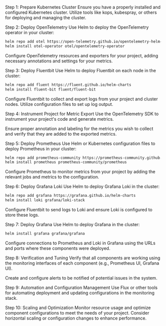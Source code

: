 Step 1: Prepare Kubernetes Cluster
Ensure you have a properly installed and configured Kubernetes cluster. Utilize tools like kops, kubespray, or others for deploying and managing the cluster.

Step 2: Deploy OpenTelemetry
Use Helm to deploy the OpenTelemetry operator in your cluster:

```bash
helm repo add otel https://open-telemetry.github.io/opentelemetry-helm-charts
helm install otel-operator otel/opentelemetry-operator
```
Configure OpenTelemetry resources and exporters for your project, adding necessary annotations and settings for your metrics.

Step 3: Deploy Fluentbit
Use Helm to deploy Fluentbit on each node in the cluster:

```bash
helm repo add fluent https://fluent.github.io/helm-charts
helm install fluent-bit fluent/fluent-bit
```
Configure Fluentbit to collect and export logs from your project and cluster nodes. Utilize configuration files to set up log output.

Step 4: Instrument Project for Metric Export
Use the OpenTelemetry SDK to instrument your project's code and generate metrics.

Ensure proper annotation and labeling for the metrics you wish to collect and verify that they are added to the exported metrics.

Step 5: Deploy Prometheus
Use Helm or Kubernetes configuration files to deploy Prometheus in your cluster:

```bash
helm repo add prometheus-community https://prometheus-community.github.io/helm-charts
helm install prometheus prometheus-community/prometheus
```
Configure Prometheus to monitor metrics from your project by adding the relevant jobs and metrics to the configuration.

Step 6: Deploy Grafana Loki
Use Helm to deploy Grafana Loki in the cluster:

```bash
helm repo add grafana https://grafana.github.io/helm-charts
helm install loki grafana/loki-stack
```
Configure Fluentbit to send logs to Loki and ensure Loki is configured to store these logs.

Step 7: Deploy Grafana
Use Helm to deploy Grafana in the cluster:

```bash
helm install grafana grafana/grafana
```
Configure connections to Prometheus and Loki in Grafana using the URLs and ports where these components were deployed.

Step 8: Verification and Tuning
Verify that all components are working using the monitoring interfaces of each component (e.g., Prometheus UI, Grafana UI).

Create and configure alerts to be notified of potential issues in the system.

Step 9: Automation and Configuration Management
Use Flux or other tools for automating deployment and updating configurations in the monitoring stack.

Step 10: Scaling and Optimization
Monitor resource usage and optimize component configurations to meet the needs of your project. Consider horizontal scaling or configuration changes to enhance performance.
